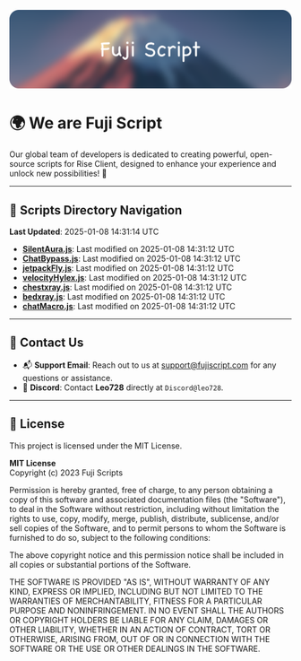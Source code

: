 ![Banner](.github/b.webp)

# 🌍 **We are Fuji Script**

Our global team of developers is dedicated to creating powerful, open-source scripts for Rise Client, designed to enhance your experience and unlock new possibilities! 🌟

---
<!-- SCRIPTS_NAVIGATION_START -->
## 📂 **Scripts Directory Navigation**

**Last Updated**: 2025-01-08 14:31:14 UTC

- **[SilentAura.js](scripts/SilentAura.js)**: Last modified on 2025-01-08 14:31:12 UTC
- **[ChatBypass.js](scripts/ChatBypass.js)**: Last modified on 2025-01-08 14:31:12 UTC
- **[jetpackFly.js](scripts/jetpackFly.js)**: Last modified on 2025-01-08 14:31:12 UTC
- **[velocityHylex.js](scripts/velocityHylex.js)**: Last modified on 2025-01-08 14:31:12 UTC
- **[chestxray.js](scripts/chestxray.js)**: Last modified on 2025-01-08 14:31:12 UTC
- **[bedxray.js](scripts/bedxray.js)**: Last modified on 2025-01-08 14:31:12 UTC
- **[chatMacro.js](scripts/chatMacro.js)**: Last modified on 2025-01-08 14:31:12 UTC

<!-- SCRIPTS_NAVIGATION_END -->

---

## 💬 **Contact Us**  
- 📬 **Support Email**: Reach out to us at [support@fujiscript.com](mailto:support@fujiscript.com) for any questions or assistance.  
- 💬 **Discord**: Contact **Leo728** directly at `Discord@leo728`.

---

## 📜 **License**

This project is licensed under the MIT License.  

**MIT License**  
Copyright (c) 2023 Fuji Scripts  

Permission is hereby granted, free of charge, to any person obtaining a copy of this software and associated documentation files (the "Software"), to deal in the Software without restriction, including without limitation the rights to use, copy, modify, merge, publish, distribute, sublicense, and/or sell copies of the Software, and to permit persons to whom the Software is furnished to do so, subject to the following conditions:  

The above copyright notice and this permission notice shall be included in all copies or substantial portions of the Software.  

THE SOFTWARE IS PROVIDED "AS IS", WITHOUT WARRANTY OF ANY KIND, EXPRESS OR IMPLIED, INCLUDING BUT NOT LIMITED TO THE WARRANTIES OF MERCHANTABILITY, FITNESS FOR A PARTICULAR PURPOSE AND NONINFRINGEMENT. IN NO EVENT SHALL THE AUTHORS OR COPYRIGHT HOLDERS BE LIABLE FOR ANY CLAIM, DAMAGES OR OTHER LIABILITY, WHETHER IN AN ACTION OF CONTRACT, TORT OR OTHERWISE, ARISING FROM, OUT OF OR IN CONNECTION WITH THE SOFTWARE OR THE USE OR OTHER DEALINGS IN THE SOFTWARE.  
